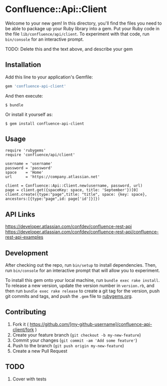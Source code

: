 # Confluence::Api::Client

Welcome to your new gem! In this directory, you'll find the files you need to be able to package up your Ruby library into a gem. Put your Ruby code in the file `lib/confluence/api/client`. To experiment with that code, run `bin/console` for an interactive prompt.

TODO: Delete this and the text above, and describe your gem

## Installation

Add this line to your application's Gemfile:

```ruby
gem 'confluence-api-client'
```

And then execute:

    $ bundle

Or install it yourself as:

    $ gem install confluence-api-client

## Usage

    require 'rubygems'
    require 'confluence/api/client'

    username = 'username'
    password = 'password'
    space    = 'Home'
    url      = 'https://company.atlassian.net'

    client = Confluence::Api::Client.new(username, password, url)
    page = client.get({spaceKey: space, title: 'September'})[0]
    client.create({type:"page",title: "title", space: {key: space}, ancestors:[{type:"page",id: page['id']}]})

## API Links

https://developer.atlassian.com/confdev/confluence-rest-api
https://developer.atlassian.com/confdev/confluence-rest-api/confluence-rest-api-examples


## Development

After checking out the repo, run `bin/setup` to install dependencies. Then, run `bin/console` for an interactive prompt that will allow you to experiment.

To install this gem onto your local machine, run `bundle exec rake install`. To release a new version, update the version number in `version.rb`, and then run `bundle exec rake release` to create a git tag for the version, push git commits and tags, and push the `.gem` file to [rubygems.org](https://rubygems.org).

## Contributing

1. Fork it ( https://github.com/[my-github-username]/confluence-api-client/fork )
2. Create your feature branch (`git checkout -b my-new-feature`)
3. Commit your changes (`git commit -am 'Add some feature'`)
4. Push to the branch (`git push origin my-new-feature`)
5. Create a new Pull Request


## TODO

1. Cover with tests
